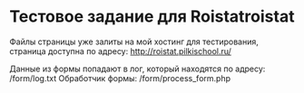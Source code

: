 # Тестовое задание для Roistatroistat

Файлы страницы уже залиты на мой хостинг для тестирования, страница доступна по адресу: http://roistat.pilkischool.ru/

Данные из формы попадают в лог, который находятся по адресу: /form/log.txt
Обработчик формы: /form/process_form.php


